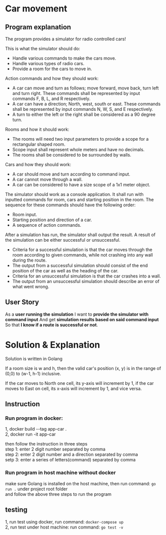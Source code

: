 # Car movement

## Program explanation

The program provides a simulator for radio controlled cars!

This is what the simulator should do:

- Handle various commands to make the cars move.
- Handle various types of radio cars.
- Provide a room for the cars to move in.

Action commands and how they should work:

- A car can move and turn as follows; move forward, move back, turn left and turn right. These commands shall be represented by input commands F, B, L, and R respectively.
- A car can have a direction; North, west, south or east. These commands shall be represented by input commands N, W, S, and E respectively.
- A turn to either the left or the right shall be considered as a 90 degree turn.

Rooms and how it should work:

- The rooms will need two input parameters to provide a scope for a rectangular shaped room.
- Scope input shall represent whole meters and have no decimals.
- The rooms shall be considered to be surrounded by walls.

Cars and how they should work:

- A car should move and turn according to command input.
- A car cannot move through a wall.
- A car can be considered to have a size scope of a 1x1 meter object.

The simulator should work as a console application. It shall run with inputted commands for room, cars and starting position in the room. The sequence for these commands should have the following order:

- Room input.
- Starting position and direction of a car.
- A sequence of action commands.

After a simulation has run, the simulator shall output the result. A result of the simulation can be either successful or unsuccessful.

- Criteria for a successful simulation is that the car moves through the room according to given commands, while not crashing into any wall during the route.
- The output from a successful simulation should consist of the end position of the car as well as the heading of the car.
- Criteria for an unsuccessful simulation is that the car crashes into a wall.
- The output from an unsuccessful simulation should describe an error of what went wrong.

## User Story

As a **user running the simulation**
I want to **provide the simulator with command input**
And get **simulation results based on said command input**
So that **I know if a route is successful or not**.

# Solution & Explanation

Solution is written in Golang

If a room size is w and h, then the valid car's position (x, y) is in the range of (0,0) to (w-1, h-1) inclusive.

If the car moves to North one cell, its y-axis will increment by 1, if the car moves to East on cell, its x-axis will increment by 1, and vice versa.

## Instruction

### Run program in docker:

1, docker build --tag app-car .<br>
2, docker run -it app-car

then follow the instruction in three steps<br>
step 1: enter 2 digit number separated by comma<br>
step 2: enter 2 digit number and a direction separated by comma<br>
setp 3: enter a series of letters(command) separated by comma<br>

### Run program in host machine without docker

make sure Golang is installed on the host machine, then run command: `go run .` under project root folder<br>
and follow the above three steps to run the program

## testing

1, run test using docker, run command: `docker-compose up`<br>
2, run test under host machine: run command: `go test -v`
